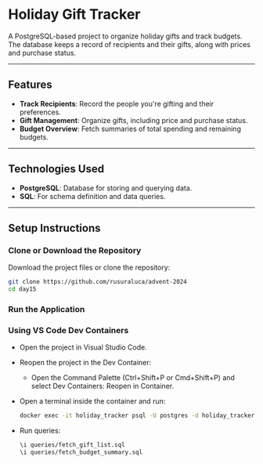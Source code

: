 # **Holiday Gift Tracker**

A PostgreSQL-based project to organize holiday gifts and track budgets. The database keeps a record of recipients and their gifts, along with prices and purchase status.

---

## **Features**

- **Track Recipients**: Record the people you're gifting and their preferences.
- **Gift Management**: Organize gifts, including price and purchase status.
- **Budget Overview**: Fetch summaries of total spending and remaining budgets.

---

## **Technologies Used**

- **PostgreSQL**: Database for storing and querying data.
- **SQL**: For schema definition and data queries.

---

## **Setup Instructions**

### **Clone or Download the Repository**

Download the project files or clone the repository:

```bash
git clone https://github.com/rusuraluca/advent-2024
cd day15
```

### **Run the Application**

### **Using VS Code Dev Containers**

- Open the project in Visual Studio Code.
- Reopen the project in the Dev Container:
  - Open the Command Palette (Ctrl+Shift+P or Cmd+Shift+P) and select Dev Containers: Reopen in Container.
- Open a terminal inside the container and run:

    ```bash
    docker exec -it holiday_tracker psql -U postgres -d holiday_tracker
    ```

- Run queries:

    ```bash
    \i queries/fetch_gift_list.sql
    \i queries/fetch_budget_summary.sql
    ```
